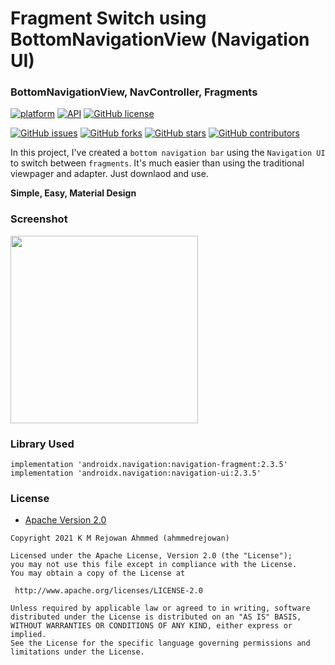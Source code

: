 # Fragment Switch using BottomNavigationView (Navigation UI)
### BottomNavigationView, NavController, Fragments

[![platform](https://img.shields.io/badge/platform-Android-yellow.svg)](https://www.android.com)
 [![API](https://img.shields.io/badge/API-21%2B-brightgreen.svg?style=flat)](https://android-arsenal.com/api?level=21) [![GitHub license](https://img.shields.io/github/license/ahmmedrejowan/BottomNavitaionView-fragment)](https://github.com/ahmmedrejowan/BottomNavitaionView-fragment/blob/master/LICENSE)  
 
 [![GitHub issues](https://img.shields.io/github/issues/ahmmedrejowan/BottomNavitaionView-fragment)](https://github.com/ahmmedrejowan/BottomNavitaionView-fragment/issues) [![GitHub forks](https://img.shields.io/github/forks/ahmmedrejowan/BottomNavitaionView-fragment)](https://github.com/ahmmedrejowan/BottomNavitaionView-fragment/network) [![GitHub stars](https://img.shields.io/github/stars/ahmmedrejowan/BottomNavitaionView-fragment)](https://github.com/ahmmedrejowan/BottomNavitaionView-fragment/stargazers) [![GitHub contributors](https://img.shields.io/github/contributors/ahmmedrejowan/BottomNavitaionView-fragment)](https://github.com/ahmmedrejowan/BottomNavitaionView-fragment/graphs/contributors)
 
In this project, I've created a `bottom navigation bar` using the `Navigation UI` to switch between `fragments`. It's much easier than using the traditional viewpager and adapter. Just downlaod and use. 


<b> Simple, Easy, Material Design </b>

### Screenshot
<img src="https://user-images.githubusercontent.com/42619122/129338276-4ce9c64e-d313-4f28-93c8-3813b7ae0ded.png" width="300px"/>


### Library Used

```
implementation 'androidx.navigation:navigation-fragment:2.3.5'
implementation 'androidx.navigation:navigation-ui:2.3.5'
```
    

### License
* [Apache Version 2.0](http://www.apache.org/licenses/LICENSE-2.0.html)

```
Copyright 2021 K M Rejowan Ahmmed (ahmmedrejowan)

Licensed under the Apache License, Version 2.0 (the "License");
you may not use this file except in compliance with the License.
You may obtain a copy of the License at

 http://www.apache.org/licenses/LICENSE-2.0

Unless required by applicable law or agreed to in writing, software
distributed under the License is distributed on an "AS IS" BASIS,
WITHOUT WARRANTIES OR CONDITIONS OF ANY KIND, either express or implied.
See the License for the specific language governing permissions and
limitations under the License.

```

